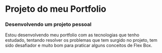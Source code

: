 # Projeto do meu Portfolio

### Desenvolvendo um projeto pessoal 

Estou desenvolvendo meu portfolio com as tecnologias que tenho estudado, tentando resolver os problemas que tem surgido no projeto, tem sido desafiador e muito bom para praticar alguns conceitos de Flex Box.
